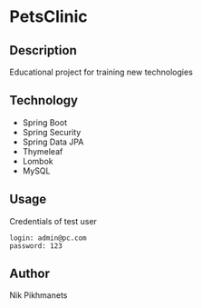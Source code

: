# PetsClinic

## Description

Educational project for training new technologies

## Technology

- Spring Boot
- Spring Security 
- Spring Data JPA
- Thymeleaf
- Lombok
- MySQL

## Usage

Credentials of test user
```
login: admin@pc.com
password: 123
```

## Author

Nik Pikhmanets

